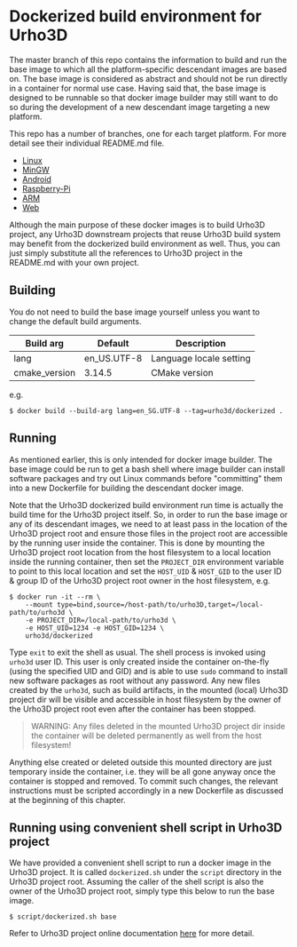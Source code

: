 <!--
  Copyright (c) 2018-2020 Yao Wei Tjong. All rights reserved.

  Permission is hereby granted, free of charge, to any person obtaining a copy
  of this software and associated documentation files (the "Software"), to deal
  in the Software without restriction, including without limitation the rights
  to use, copy, modify, merge, publish, distribute, sublicense, and/or sell
  copies of the Software, and to permit persons to whom the Software is
  furnished to do so, subject to the following conditions:

  The above copyright notice and this permission notice shall be included in
  all copies or substantial portions of the Software.

  THE SOFTWARE IS PROVIDED "AS IS", WITHOUT WARRANTY OF ANY KIND, EXPRESS OR
  IMPLIED, INCLUDING BUT NOT LIMITED TO THE WARRANTIES OF MERCHANTABILITY,
  FITNESS FOR A PARTICULAR PURPOSE AND NONINFRINGEMENT. IN NO EVENT SHALL THE
  AUTHORS OR COPYRIGHT HOLDERS BE LIABLE FOR ANY CLAIM, DAMAGES OR OTHER
  LIABILITY, WHETHER IN AN ACTION OF CONTRACT, TORT OR OTHERWISE, ARISING FROM,
  OUT OF OR IN CONNECTION WITH THE SOFTWARE OR THE USE OR OTHER DEALINGS IN
  THE SOFTWARE.
-->

# Dockerized build environment for Urho3D

The master branch of this repo contains the information to build and run the base
image to which all the platform-specific descendant images are based on. The base
image is considered as abstract and should not be run directly in a container for
normal use case. Having said that, the base image is designed to be runnable so
that docker image builder may still want to do so during the development of a new
descendant image targeting a new platform.

This repo has a number of branches, one for each target platform. For more detail
see their individual README.md file.

- [Linux](https://hub.docker.com/r/urho3d/dockerized-linux/)
- [MinGW](https://hub.docker.com/r/urho3d/dockerized-mingw/)
- [Android](https://hub.docker.com/r/urho3d/dockerized-android/)
- [Raspberry-Pi](https://hub.docker.com/r/urho3d/dockerized-rpi/)
- [ARM](https://hub.docker.com/r/urho3d/dockerized-arm/)
- [Web](https://hub.docker.com/r/urho3d/dockerized-web/)

Although the main purpose of these docker images is to build Urho3D project, any
Urho3D downstream projects that reuse Urho3D build system may benefit from the
dockerized build environment as well. Thus, you can just simply substitute all the
references to Urho3D project in the README.md with your own project.

## Building

You do not need to build the base image yourself unless you want to change the
default build arguments.

|Build arg|Default|Description|
|---------|-------|-----------|
|lang|en_US.UTF-8|Language locale setting|
|cmake_version|3.14.5|CMake version|

e.g.
```
$ docker build --build-arg lang=en_SG.UTF-8 --tag=urho3d/dockerized .
```

## Running

As mentioned earlier, this is only intended for docker image builder. The base image
could be run to get a bash shell where image builder can install software packages
and try out Linux commands before "committing" them into a new Dockerfile for
building the descendant docker image.

Note that the Urho3D dockerized build environment run time is actually the build
time for the Urho3D project itself. So, in order to run the base image or any of
its descendant images, we need to at least pass in the location of the Urho3D
project root and ensure those files in the project root are accessible by the
running user inside the container. This is done by mounting the Urho3D project root
location from the host filesystem to a local location inside the running
container, then set the `PROJECT_DIR` environment variable to point to this local
location and set the `HOST_UID` & `HOST_GID` to the user ID & group ID of the
Urho3D project root owner in the host filesystem, e.g.

```
$ docker run -it --rm \
    --mount type=bind,source=/host-path/to/urho3D,target=/local-path/to/urho3d \
    -e PROJECT_DIR=/local-path/to/urho3d \
    -e HOST_UID=1234 -e HOST_GID=1234 \
    urho3d/dockerized
```

Type `exit` to exit the shell as usual. The shell process is invoked using
`urho3d` user ID. This user is only created inside the container on-the-fly (using
the specified UID and GID) and is able to use `sudo` command to install new
software packages as root without any password. Any new files created by the
`urho3d`, such as build artifacts, in the mounted (local) Urho3D project dir will
be visible and accessible in host filesystem by the owner of the Urho3D project
root even after the container has been stopped.

> WARNING: Any files deleted in the mounted Urho3D project dir inside the
container will be deleted permanently as well from the host filesystem!

Anything else created or deleted outside this mounted directory are just
temporary inside the container, i.e. they will be all gone anyway once the
container is stopped and removed. To commit such changes, the relevant
instructions must be scripted accordingly in a new Dockerfile as discussed at the
beginning of this chapter.

## Running using convenient shell script in Urho3D project

We have provided a convenient shell script to run a docker image in the Urho3D
project. It is called `dockerized.sh` under the `script` directory in the Urho3D
project root. Assuming the caller of the shell script is also the owner of the
Urho3D project root, simply type this below to run the base image.

```
$ script/dockerized.sh base
```

Refer to Urho3D project online documentation
[here](https://urho3d.github.io/documentation/HEAD/_building.html#Dockerized_Build_Environment)
for more detail.
